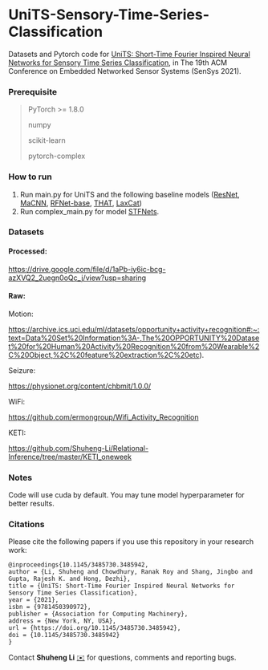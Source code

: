 # UniTS-Sensory-Time-Series-Classification
Datasets and Pytorch code for [UniTS: Short-Time Fourier Inspired Neural Networks for Sensory Time Series Classification](https://dl.acm.org/doi/10.1145/3485730.3485942), in The 19th ACM Conference on Embedded Networked Sensor Systems (SenSys 2021).

### Prerequisite

> PyTorch >= 1.8.0
>
> numpy
>
> scikit-learn
>
> pytorch-complex

### How to run

1. Run main.py for UniTS and the following baseline models ([ResNet](https://arxiv.org/abs/1611.06455), [MaCNN](https://dl.acm.org/doi/10.1145/3161174), [RFNet-base](https://dl.acm.org/doi/10.1145/3384419.3430735), [THAT](https://ojs.aaai.org/index.php/AAAI/article/view/16103), [LaxCat](https://arxiv.org/abs/2011.11631))
2. Run complex_main.py for model [STFNets](https://arxiv.org/abs/1902.07849).

### Datasets

#### Processed:

https://drive.google.com/file/d/1aPb-iy6ic-bcg-azXVQ2_2uegn0oQc_j/view?usp=sharing

#### Raw:

Motion:

https://archive.ics.uci.edu/ml/datasets/opportunity+activity+recognition#:~:text=Data%20Set%20Information%3A-,The%20OPPORTUNITY%20Dataset%20for%20Human%20Activity%20Recognition%20from%20Wearable%2C%20Object,%2C%20feature%20extraction%2C%20etc).

Seizure:

https://physionet.org/content/chbmit/1.0.0/

WiFi:

https://github.com/ermongroup/Wifi_Activity_Recognition

KETI:

https://github.com/Shuheng-Li/Relational-Inference/tree/master/KETI_oneweek

### Notes

Code will use cuda by default. You may tune model hyperparameter for better results.

### Citations

Please cite the following papers if you use this repository in your research work:

```
@inproceedings{10.1145/3485730.3485942,
author = {Li, Shuheng and Chowdhury, Ranak Roy and Shang, Jingbo and Gupta, Rajesh K. and Hong, Dezhi},
title = {UniTS: Short-Time Fourier Inspired Neural Networks for Sensory Time Series Classification},
year = {2021},
isbn = {9781450390972},
publisher = {Association for Computing Machinery},
address = {New York, NY, USA},
url = {https://doi.org/10.1145/3485730.3485942},
doi = {10.1145/3485730.3485942}
}
```

Contact **Shuheng Li** [✉️](mailto:shl060@ucsd.edu) for questions, comments and reporting bugs.

